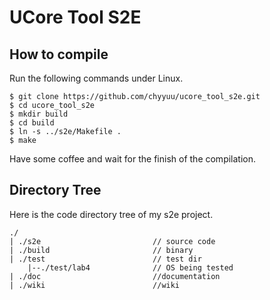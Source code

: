 # UCore Tool S2E

## How to compile

Run the following commands under Linux.

    $ git clone https://github.com/chyyuu/ucore_tool_s2e.git
    $ cd ucore_tool_s2e
    $ mkdir build
    $ cd build
    $ ln -s ../s2e/Makefile .
    $ make

Have some coffee and wait for the finish of the compilation.


## Directory Tree

Here is the code directory tree of my s2e project.

    ./
    | ./s2e                         // source code
    | ./build                       // binary
    | ./test                        // test dir
        |--./test/lab4              // OS being tested
    | ./doc                         //documentation
    | ./wiki                        //wiki